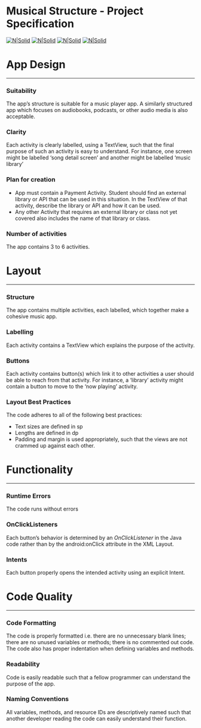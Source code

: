 # Musical Structure - Project Specification

[![N|Solid](http://i.imgur.com/bMBnFR5m.png)](https://nodesource.com/products/nsolid) [![N|Solid](http://i.imgur.com/BM9qdAIm.png)](https://nodesource.com/products/nsolid) [![N|Solid](http://i.imgur.com/o6phPJ9m.png)](https://nodesource.com/products/nsolid) [![N|Solid](http://i.imgur.com/b8U2IZSm.png)](https://nodesource.com/products/nsolid)

# App Design
-------

### Suitability
The app’s structure is suitable for a music player app. A similarly structured app which focuses on audiobooks, podcasts, or other audio media is also acceptable.

### Clarity
Each activity is clearly labelled, using a TextView, such that the final purpose of such an activity is easy to understand. For instance, one screen might be labelled ‘song detail screen’ and another might be labelled ‘music library’

### Plan for creation
- App must contain a Payment Activity. Student should find an external library or API that can be used in this situation. In the TextView of that activity, describe the library or API and how it can be used.
- Any other Activity that requires an external library or class not yet covered also includes the name of that library or class.

### Number of activities
The app contains 3 to 6 activities.


# Layout
-------

### Structure
The app contains multiple activities, each labelled, which together make a cohesive music app.

### Labelling
Each activity contains a TextView which explains the purpose of the activity.

### Buttons
Each activity contains button(s) which link it to other activities a user should be able to reach from that activity. For instance, a ‘library’ activity might contain a button to move to the ‘now playing’ activity.

### Layout Best Practices
The code adheres to all of the following best practices:
- Text sizes are defined in sp
- Lengths are defined in dp
- Padding and margin is used appropriately, such that the views are not crammed up against each other.


# Functionality
-------

### Runtime Errors
The code runs without errors

### OnClickListeners
Each button’s behavior is determined by an *OnClickListener* in the Java code rather than by the android:onClick attribute in the XML Layout.

### Intents
Each button properly opens the intended activity using an explicit Intent.


# Code Quality
-------

### Code Formatting
The code is properly formatted i.e. there are no unnecessary blank lines; there are no unused variables or methods; there is no commented out code.
The code also has proper indentation when defining variables and methods.

### Readability
Code is easily readable such that a fellow programmer can understand the purpose of the app.

### Naming Conventions
All variables, methods, and resource IDs are descriptively named such that another developer reading the code can easily understand their function.
